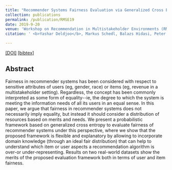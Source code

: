 ```yaml
---
title: "Recommender Systems Fairness Evaluation via Generalized Cross Entropy"
collection: publications
permalink: /publication/RMSE19
date: 2019-9-20
venue: 'Workshop on Recommendation in Multistakeholder Environments (RMSE) at 13th ACM Conference on Recommender Systems'
citation: ' <b>Yashar Deldjoo</b>, Markus Schedl, Balazs Hidasi, Peter Kness <i>Proceedings of 12th ACM Conference of Recommender Systems 2018 </i><b>(RecSys 2018)</b>.'

---
```



[[DOI]](http://ceur-ws.org/Vol-2440/short3.pdf) [[bibtex]](https://github.com/yasdel/yasdel.github.io/tree/master/_publications/RecSys18_1.bib)


## Abstract

Fairness in recommender systems has been considered with respect to sensitive attributes of users (eg, gender, race) or items (eg, revenue in a multistakeholder setting). Regardless, the concept has been commonly interpreted as some form of equality--ie, the degree to which the system is meeting the information needs of all its users in an equal sense. In this paper, we argue that fairness in recommender systems does not necessarily imply equality, but instead it should consider a distribution of resources based on merits and needs.
We present a probabilistic framework based on generalized cross entropy to evaluate fairness of recommender systems under this perspective, where we show that the proposed framework is flexible and explanatory by allowing to incorporate domain knowledge (through an ideal fair distribution) that can help to understand which item or user aspects a recommendation algorithm is over-or under-representing. Results on two real-world datasets show the merits of the proposed evaluation framework both in terms of user and item fairness.
